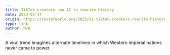 ```yaml
---
title: TikTok creators use AI to rewrite history
date: 2023-05-17
origin: https://restofworld.org/2023/ai-tiktok-creators-rewrite-history/
type: link
author: N/A
---
```


​​A viral trend imagines alternate timelines in which Western imperial nations never came to power.
